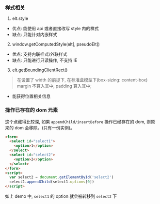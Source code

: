 ### 样式相关

1. elt.style

* 优点: 能使用 api 或者直接改写 style 内的样式
* 缺点: 只能针对内嵌样式

2. window.getComputedStyle(elt[, pseudoElt])

* 优点: 支持内联样式\外联样式
* 缺点: 只能进行只读操作, 不支持 IE

3. elt.getBoundingClientRect()

> 在设置了 width 的前提下, 在标准盒模型下(box-sizing: content-box) margin 不算入其中, padding 算入其中;

* 能获得位置相关信息

### 操作已存在的 dom 元素

这个点藏得比较深, 如果 `appendChild/insertBefore` 操作已经存在的 dom, 则原来的 dom 会移除。(只有一份实例)。

```html
<form>
  <select id="select1">
    <option>1</option>
  </select>
  <select id="select2">
    <option>2</option>
  </select>
</form>
<script>
  var select2 = document.getElementById('select2')
  select2.appendChild(select1.options[0])
</script>
```

如上 demo 中, `select1` 的 option 就会被转移到 `select2` 下